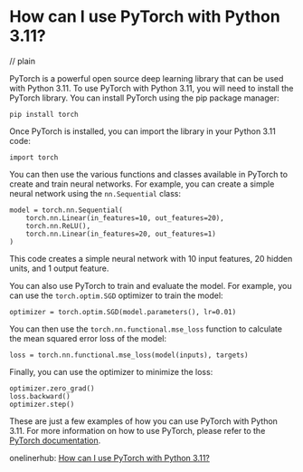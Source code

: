 # How can I use PyTorch with Python 3.11?
// plain

PyTorch is a powerful open source deep learning library that can be used with Python 3.11. To use PyTorch with Python 3.11, you will need to install the PyTorch library. You can install PyTorch using the pip package manager:

```
pip install torch
```

Once PyTorch is installed, you can import the library in your Python 3.11 code:

```
import torch
```

You can then use the various functions and classes available in PyTorch to create and train neural networks. For example, you can create a simple neural network using the `nn.Sequential` class:

```
model = torch.nn.Sequential(
    torch.nn.Linear(in_features=10, out_features=20),
    torch.nn.ReLU(),
    torch.nn.Linear(in_features=20, out_features=1)
)
```

This code creates a simple neural network with 10 input features, 20 hidden units, and 1 output feature.

You can also use PyTorch to train and evaluate the model. For example, you can use the `torch.optim.SGD` optimizer to train the model:

```
optimizer = torch.optim.SGD(model.parameters(), lr=0.01)
```

You can then use the `torch.nn.functional.mse_loss` function to calculate the mean squared error loss of the model:

```
loss = torch.nn.functional.mse_loss(model(inputs), targets)
```

Finally, you can use the optimizer to minimize the loss:

```
optimizer.zero_grad()
loss.backward()
optimizer.step()
```

These are just a few examples of how you can use PyTorch with Python 3.11. For more information on how to use PyTorch, please refer to the [PyTorch documentation](https://pytorch.org/docs/stable/index.html).

onelinerhub: [How can I use PyTorch with Python 3.11?](https://onelinerhub.com/python-pytorch/how-can-i-use-pytorch-with-python------1687055579)